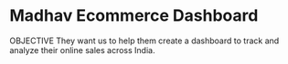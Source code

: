 # Madhav Ecommerce Dashboard
OBJECTIVE
They want us to help them create a dashboard to track and analyze their online sales across India.
